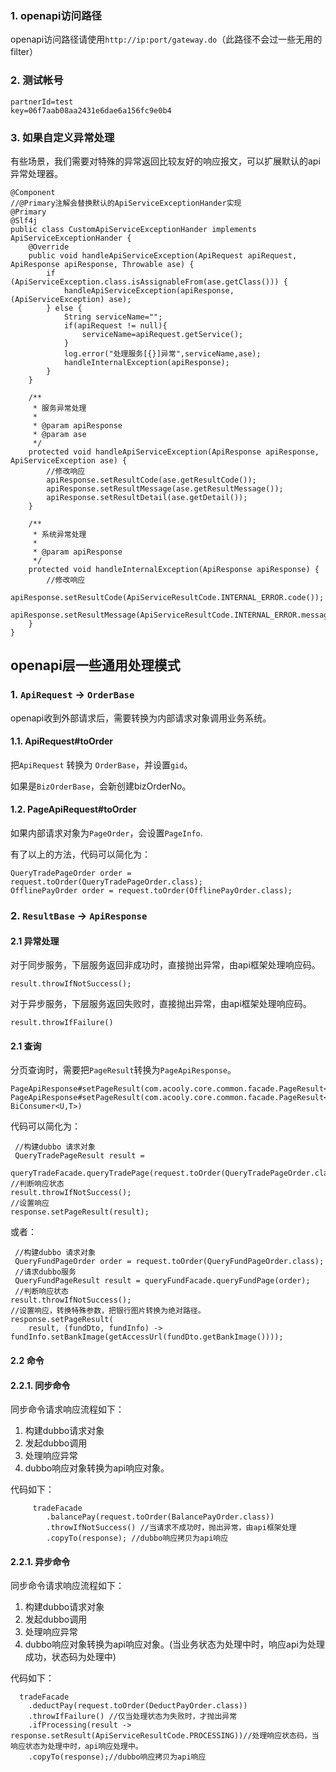 ###  1. openapi访问路径

openapi访问路径请使用`http://ip:port/gateway.do`（此路径不会过一些无用的filter）

###  2. 测试帐号

    partnerId=test
    key=06f7aab08aa2431e6dae6a156fc9e0b4


### 3. 如果自定义异常处理

有些场景，我们需要对特殊的异常返回比较友好的响应报文，可以扩展默认的api异常处理器。

    @Component
    //@Primary注解会替换默认的ApiServiceExceptionHander实现
    @Primary
    @Slf4j
    public class CustomApiServiceExceptionHander implements ApiServiceExceptionHander {
        @Override
        public void handleApiServiceException(ApiRequest apiRequest, ApiResponse apiResponse, Throwable ase) {
            if (ApiServiceException.class.isAssignableFrom(ase.getClass())) {
                handleApiServiceException(apiResponse, (ApiServiceException) ase);
            } else {
                String serviceName="";
                if(apiRequest != null){
                    serviceName=apiRequest.getService();
                }
                log.error("处理服务[{}]异常",serviceName,ase);
                handleInternalException(apiResponse);
            }
        }

        /**
         * 服务异常处理
         *
         * @param apiResponse
         * @param ase
         */
        protected void handleApiServiceException(ApiResponse apiResponse, ApiServiceException ase) {
            //修改响应
            apiResponse.setResultCode(ase.getResultCode());
            apiResponse.setResultMessage(ase.getResultMessage());
            apiResponse.setResultDetail(ase.getDetail());
        }

        /**
         * 系统异常处理
         *
         * @param apiResponse
         */
        protected void handleInternalException(ApiResponse apiResponse) {
            //修改响应
            apiResponse.setResultCode(ApiServiceResultCode.INTERNAL_ERROR.code());
            apiResponse.setResultMessage(ApiServiceResultCode.INTERNAL_ERROR.message());
        }
    }



## openapi层一些通用处理模式

### 1. `ApiRequest` -> `OrderBase`

openapi收到外部请求后，需要转换为内部请求对象调用业务系统。

#### 1.1. ApiRequest#toOrder

把`ApiRequest` 转换为 `OrderBase`，并设置`gid`。

如果是`BizOrderBase`，会新创建bizOrderNo。

#### 1.2. PageApiRequest#toOrder

如果内部请求对象为`PageOrder`，会设置`PageInfo`.


有了以上的方法，代码可以简化为：

	QueryTradePageOrder order = request.toOrder(QueryTradePageOrder.class);
	OfflinePayOrder order = request.toOrder(OfflinePayOrder.class);


### 2. `ResultBase` -> `ApiResponse`

#### 2.1 异常处理

对于同步服务，下层服务返回非成功时，直接抛出异常，由api框架处理响应码。

	result.throwIfNotSuccess();

对于异步服务，下层服务返回失败时，直接抛出异常，由api框架处理响应码。

	result.throwIfFailure()

#### 2.1 查询

分页查询时，需要把`PageResult`转换为`PageApiResponse`。

	PageApiResponse#setPageResult(com.acooly.core.common.facade.PageResult<U>)
	PageApiResponse#setPageResult(com.acooly.core.common.facade.PageResult<U>, BiConsumer<U,T>)

代码可以简化为：

	 //构建dubbo 请求对象
	 QueryTradePageResult result =
        queryTradeFacade.queryTradePage(request.toOrder(QueryTradePageOrder.class));
    //判断响应状态
    result.throwIfNotSuccess();
    //设置响应
    response.setPageResult(result);

或者：

	 //构建dubbo 请求对象
	 QueryFundPageOrder order = request.toOrder(QueryFundPageOrder.class);
	 //请求dubbo服务
	 QueryFundPageResult result = queryFundFacade.queryFundPage(order);
	 //判断响应状态
    result.throwIfNotSuccess();
    //设置响应，转换特殊参数，把银行图片转换为绝对路径。
    response.setPageResult(
        result, (fundDto, fundInfo) -> fundInfo.setBankImage(getAccessUrl(fundDto.getBankImage())));

#### 2.2 命令

####  2.2.1. 同步命令

同步命令请求响应流程如下：

1. 构建dubbo请求对象
2. 发起dubbo调用
3. 处理响应异常
4. dubbo响应对象转换为api响应对象。

代码如下：

		 tradeFacade
	        .balancePay(request.toOrder(BalancePayOrder.class))
	        .throwIfNotSuccess() //当请求不成功时，抛出异常，由api框架处理
	        .copyTo(response); //dubbo响应拷贝为api响应

####  2.2.1. 异步命令

同步命令请求响应流程如下：

1. 构建dubbo请求对象
2. 发起dubbo调用
3. 处理响应异常
4. dubbo响应对象转换为api响应对象。(当业务状态为处理中时，响应api为处理成功，状态码为处理中)

代码如下：

	  tradeFacade
        .deductPay(request.toOrder(DeductPayOrder.class))
        .throwIfFailure() //仅当处理状态为失败时，才抛出异常
        .ifProcessing(result -> response.setResult(ApiServiceResultCode.PROCESSING))//处理响应状态码，当响应状态为处理中时，api响应处理中。
        .copyTo(response);//dubbo响应拷贝为api响应